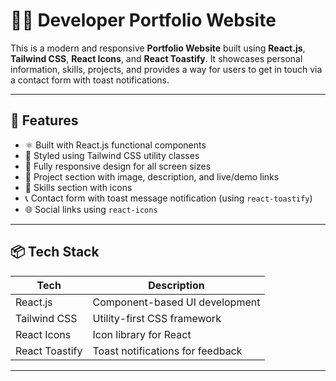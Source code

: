 # 🧑‍💻 Developer Portfolio Website

This is a modern and responsive **Portfolio Website** built using **React.js**, **Tailwind CSS**, **React Icons**, and **React Toastify**. It showcases personal information, skills, projects, and provides a way for users to get in touch via a contact form with toast notifications.

---

## 🌟 Features

- ⚛️ Built with React.js functional components
- 🎨 Styled using Tailwind CSS utility classes
- 📱 Fully responsive design for all screen sizes
- 💼 Project section with image, description, and live/demo links
- 🧰 Skills section with icons
- 📞 Contact form with toast message notification (using `react-toastify`)
- 🌐 Social links using `react-icons`

---

## 📦 Tech Stack

| Tech             | Description                        |
|------------------|------------------------------------|
| React.js         | Component-based UI development     |
| Tailwind CSS     | Utility-first CSS framework        |
| React Icons      | Icon library for React             |
| React Toastify   | Toast notifications for feedback   |

---
